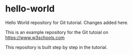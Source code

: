 # hello-world
Hello World repository for Git tutorial. Changes added here.

This is an example repository for the Git tutoial on https://www.w3schools.com

This repository is built step by step in the tutorial.
